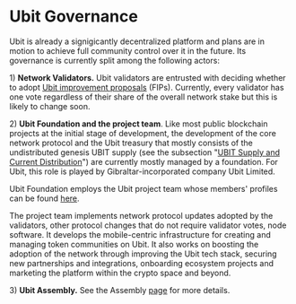 # Ubit Governance

Ubit is already a signigicantly decentralized platform and plans are in motion to achieve full community control over it in the future. Its governance is currently split among the following actors:

1\) **Network Validators.** Ubit validators are entrusted with deciding whether to adopt [Ubit improvement proposals](https://docs.ubitscan.com/general/fips) \(FIPs\).  Currently, every validator has one vote regardless of their share of the overall network stake but this is likely to change soon.

2\) **Ubit Foundation and the project team**. Like most public blockchain projects at the initial stage of development, the development of the core network protocol and the Ubit treasury that mostly consists of the undistributed genesis UBIT supply \(see the subsection "[UBIT Supply and Current Distribution](https://docs.ubitscan.com/general/fuse-token/fuse-supply-and-current-distribution)"\) are currently mostly managed by a foundation. For Ubit, this role is played by Gibraltar-incorporated company Ubit Limited.

Ubit Foundation employs the Ubit project team whose members' profiles can be found [here](https://ubitscan.com/about).

The project team implements network protocol updates adopted by the validators, other protocol changes that do not require validator votes, node software. It develops the mobile-centric infrastructure for creating and managing token communities on Ubit. It also works on boosting the adoption of the network through improving the Ubit tech stack, securing new partnerships and integrations, onboarding ecosystem projects and marketing the platform within the crypto space and beyond.  

3\) **Ubit Assembly.** See the Assembly [page](https://docs.ubitscan.com/general/fuse-governance/fuse-assembly) for more details.   

